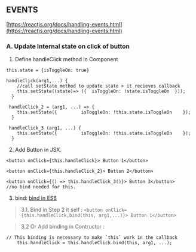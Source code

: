 ## EVENTS
[https://reactjs.org/docs/handling-events.html](https://reactjs.org/docs/handling-events.html)

### A. Update Internal state on click of button
1.  Define handleClick method in Component
```
this.state = {isToggleOn: true}

handleClick(arg1,...) {
    //call setState method to update state > it recieves callback
    this.setState((state)=> ({  isToggleOn: !state.isToggleOn  }));
  }

 handleClick_2 = (arg1, ...) => {
    this.setState({         isToggleOn: !this.state.isToggleOn    });
  }

 handleClick_3 (arg1, ...) {
    this.setState({         isToggleOn: !this.state.isToggleOn    });
  }
```
2. Add Button in JSX. 
```
<button onClick={this.handleClick}> Button 1</button>

<button onClick={this.handleClick_2}> Button 2</button>

<button onClick={() => this.handleClick_3()}> Button 3</button>
//no bind needed for this.
```

3. bind: 
[bind in ES6](https://developer.mozilla.org/en-US/docs/Web/JavaScript/Reference/Global_objects/Function/bind)
> 3.1. Bind in Step 2 it self : `<button onClick={this.handleClick,bind(this, arg1,...)}> Button 1</button>`

> 3.2 Or Add binding in Contructor :
```
// This binding is necessary to make `this` work in the callback
    this.handleClick = this.handleClick.bind(this, arg1, ...);
```


